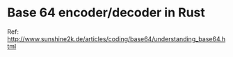 # Base 64 encoder/decoder in Rust

Ref: http://www.sunshine2k.de/articles/coding/base64/understanding_base64.html